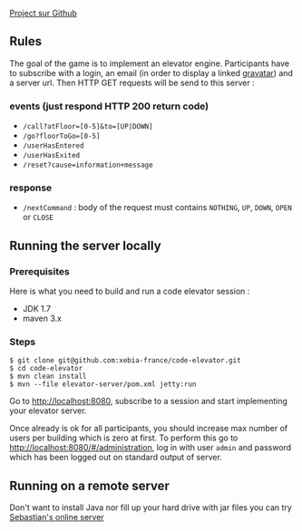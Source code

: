 [Project sur Github](https://github.com/xebia-france/code-elevator)


## Rules

The goal of the game is to implement an elevator engine. Participants have to subscribe with a login, an email (in order
to display a linked [gravatar](http://www.gravatar.com)) and a server url. Then HTTP GET requests will be send to this
server :

### events (just respond HTTP 200 return code)

- `/call?atFloor=[0-5]&to=[UP|DOWN]`
- `/go?floorToGo=[0-5]`
- `/userHasEntered`
- `/userHasExited`
- `/reset?cause=information+message`

### response

- `/nextCommand` : body of the request must contains `NOTHING`, `UP`, `DOWN`, `OPEN` or `CLOSE`

## Running the server locally

### Prerequisites

Here is what you need to build and run a code elevator session :

- JDK 1.7
- maven 3.x

### Steps

    $ git clone git@github.com:xebia-france/code-elevator.git
    $ cd code-elevator
    $ mvn clean install
    $ mvn --file elevator-server/pom.xml jetty:run

Go to [http://localhost:8080](http://localhost:8080), subscribe to a session and start implementing your elevator
server.

Once already is ok for all participants, you should increase max number of users per building which is zero at first. To
perform this go to [http://localhost:8080/#/administration](http://localhost:8080/#/administration), log in with user
`admin` and password which has been logged out on standard output of server.

## Running on a remote server

Don't want to install Java nor fill up your hard drive with jar files you can try [Sebastian's online server](http://code-elevator.seblm.cloudbees.net/#/)
